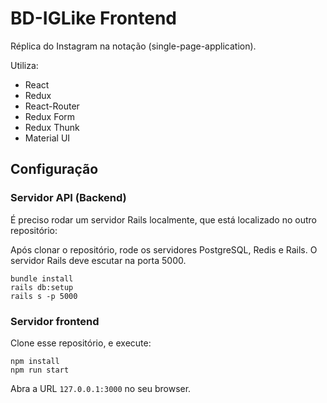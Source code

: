 # BD-IGLike Frontend

Réplica do Instagram na notação (single-page-application).

Utiliza:

* React
* Redux
* React-Router
* Redux Form
* Redux Thunk
* Material UI

## Configuração

### Servidor API (Backend)

É preciso rodar um servidor Rails localmente, que está localizado no outro repositório:

Após clonar o repositório, rode os servidores PostgreSQL, Redis e Rails.
O servidor Rails deve escutar na porta 5000.
```
bundle install
rails db:setup
rails s -p 5000
```

### Servidor frontend

Clone esse repositório, e execute:
```
npm install
npm run start
```

Abra a URL `127.0.0.1:3000` no seu browser.